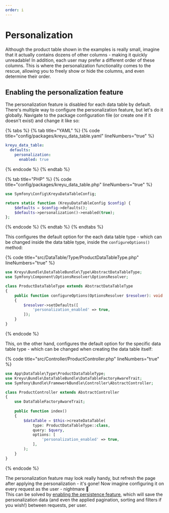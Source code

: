 ```yaml
---
order: i
---
```


# Personalization

Although the product table shown in the examples is really small, imagine that it actually contains dozens of other columns - making it quickly unreadable! In addition, each user may prefer a different order of these columns. This is where the personalization functionality comes to the rescue, allowing you to freely show or hide the columns, and even determine their order.

## Enabling the personalization feature

The personalization feature is disabled for each data table by default. There's multiple way to configure the personalization feature, but let's do it globally. Navigate to the package configuration file (or create one if it doesn't exist) and change it like so:

{% tabs %}
{% tab title="YAML" %}
{% code title="config/packages/kreyu_data_table.yaml" lineNumbers="true" %}
```yaml
kreyu_data_table:
  defaults:
    personalization:
      enabled: true
```
{% endcode %}
{% endtab %}

{% tab title="PHP" %}
{% code title="config/packages/kreyu_data_table.php" lineNumbers="true" %}
```php
use Symfony\Config\KreyuDataTableConfig;

return static function (KreyuDataTableConfig $config) {
    $defaults = $config->defaults();
    $defaults->personalization()->enabled(true);
};
```
{% endcode %}
{% endtab %}
{% endtabs %}

This configures the default option for the each data table type - which can be changed inside the data table type, inside the `configureOptions()` method:

{% code title="src/DataTable/Type/ProductDataTableType.php" lineNumbers="true" %}
```php
use Kreyu\Bundle\DataTableBundle\Type\AbstractDataTableType;
use Symfony\Component\OptionsResolver\OptionsResolver;

class ProductDataTableType extends AbstractDataTableType
{
    public function configureOptions(OptionsResolver $resolver): void
    {
        $resolver->setDefaults([
            'personalization_enabled' => true,
        ]);
    }
}
```
{% endcode %}

This, on the other hand, configures the default option for the specific data table type - which can be changed when creating the data table itself:

{% code title="src/Controller/ProductController.php" lineNumbers="true" %}
```php
use App\DataTable\Type\ProductDataTableType;
use Kreyu\Bundle\DataTableBundle\DataTableFactoryAwareTrait;
use Symfony\Bundle\FrameworkBundle\Controller\AbstractController;

class ProductController extends AbstractController
{
    use DataTableFactoryAwareTrait;
    
    public function index()
    {
        $dataTable = $this->createDataTable(
            type: ProductDataTableType::class, 
            query: $query,
            options: [
                'personalization_enabled' => true,
            ],
        );
    }
}
```
{% endcode %}

The personalization feature may look really handy, but refresh the page after applying the personalization - it's gone! Now imagine configuring it on every request as the user - nightmare :ghost:\
This can be solved by [enabling the persistence feature](../basic-usage/persisting-applied-data.md), which will save the personalization data (and even the applied pagination, sorting and filters if you wish!) between requests, per user.
